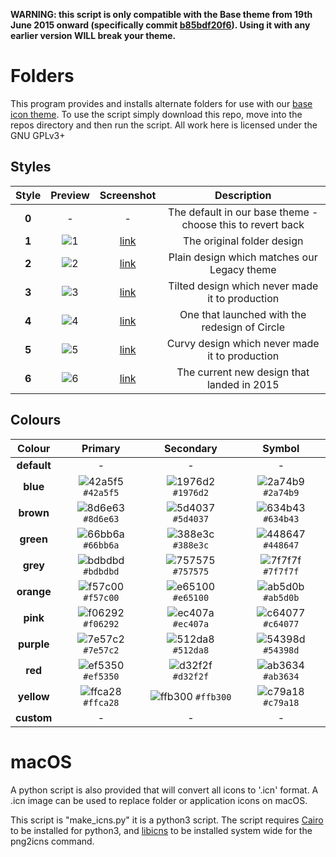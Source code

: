 **WARNING: this script is only compatible with the Base theme from 19th June 2015 onward (specifically commit [b85bdf20f6](https://github.com/numixproject/numix-icon-theme/commit/b85bdf20f674725db33a773d6b8ced7cb4d0ff7f)). Using it with any earlier version WILL break your theme.**

# Folders
This program provides and installs alternate folders for use with our [base icon theme](https://github.com/numixproject/numix-icon-theme). To use the script simply download this repo, move into the repos directory and then run the script. All work here is licensed under the GNU GPLv3+

## Styles
| Style | Preview  | Screenshot | Description |
| :------------: |:---------------:|:-----:|:-----:|
| **0** | - | - | The default in our base theme - choose this to revert back |
| **1** | ![1](https://raw.githubusercontent.com/numixproject/numix-folders/master/styles/1/preview.png) | [link](https://raw.githubusercontent.com/numixproject/numix-folders/master/styles/1/screenshot.png) | The original folder design |
| **2** | ![2](https://raw.githubusercontent.com/numixproject/numix-folders/master/styles/2/preview.png) | [link](https://raw.githubusercontent.com/numixproject/numix-folders/master/styles/2/screenshot.png) | Plain design which matches our Legacy theme |
| **3** | ![3](https://raw.githubusercontent.com/numixproject/numix-folders/master/styles/3/preview.png) | [link](https://raw.githubusercontent.com/numixproject/numix-folders/master/styles/3/screenshot.png) | Tilted design which never made it to production |
| **4** | ![4](https://raw.githubusercontent.com/numixproject/numix-folders/master/styles/4/preview.png) | [link](https://raw.githubusercontent.com/numixproject/numix-folders/master/styles/4/screenshot.png) | One that launched with the redesign of Circle |
| **5** | ![5](https://raw.githubusercontent.com/numixproject/numix-folders/master/styles/5/preview.png) | [link](https://raw.githubusercontent.com/numixproject/numix-folders/master/styles/5/screenshot.png) | Curvy design which never made it to production |
| **6** | ![6](https://raw.githubusercontent.com/numixproject/numix-folders/master/styles/6/preview.png) | [link](https://raw.githubusercontent.com/numixproject/numix-folders/master/styles/6/screenshot.png) | The current new design that landed in 2015 |

## Colours
| Colour | Primary | Secondary | Symbol |
| :------------: |:---------------:|:-----:|:-----:|
| **default** | - | - | - |
| **blue**    | ![42a5f5](https://raw.githubusercontent.com/numixproject/numix-folders/master/colours/blue/42a5f5.png) `#42a5f5`   | ![1976d2](https://raw.githubusercontent.com/numixproject/numix-folders/master/colours/blue/1976d2.png) `#1976d2`   | ![2a74b9](https://raw.githubusercontent.com/numixproject/numix-folders/master/colours/blue/2a74b9.png) `#2a74b9`   |
| **brown**   | ![8d6e63](https://raw.githubusercontent.com/numixproject/numix-folders/master/colours/brown/8d6e63.png) `#8d6e63`  | ![5d4037](https://raw.githubusercontent.com/numixproject/numix-folders/master/colours/brown/5d4037.png) `#5d4037`  | ![634b43](https://raw.githubusercontent.com/numixproject/numix-folders/master/colours/brown/634b43.png) `#634b43`  |
| **green**   | ![66bb6a](https://raw.githubusercontent.com/numixproject/numix-folders/master/colours/green/66bb6a.png) `#66bb6a`  | ![388e3c](https://raw.githubusercontent.com/numixproject/numix-folders/master/colours/green/388e3c.png) `#388e3c`  | ![448647](https://raw.githubusercontent.com/numixproject/numix-folders/master/colours/green/448647.png) `#448647`  |
| **grey**    | ![bdbdbd](https://raw.githubusercontent.com/numixproject/numix-folders/master/colours/grey/bdbdbd.png) `#bdbdbd`   | ![757575](https://raw.githubusercontent.com/numixproject/numix-folders/master/colours/grey/757575.png) `#757575`   | ![7f7f7f](https://raw.githubusercontent.com/numixproject/numix-folders/master/colours/grey/7f7f7f.png) `#7f7f7f`   |
| **orange**  | ![f57c00](https://raw.githubusercontent.com/numixproject/numix-folders/master/colours/orange/f57c00.png) `#f57c00` | ![e65100](https://raw.githubusercontent.com/numixproject/numix-folders/master/colours/orange/e65100.png) `#e65100` | ![ab5d0b](https://raw.githubusercontent.com/numixproject/numix-folders/master/colours/orange/ab5d0b.png) `#ab5d0b` |
| **pink**    | ![f06292](https://raw.githubusercontent.com/numixproject/numix-folders/master/colours/pink/f06292.png) `#f06292`   | ![ec407a](https://raw.githubusercontent.com/numixproject/numix-folders/master/colours/pink/ec407a.png) `#ec407a`   | ![c64077](https://raw.githubusercontent.com/numixproject/numix-folders/master/colours/pink/c64077.png) `#c64077`   |
| **purple**  | ![7e57c2](https://raw.githubusercontent.com/numixproject/numix-folders/master/colours/purple/7e57c2.png) `#7e57c2` | ![512da8](https://raw.githubusercontent.com/numixproject/numix-folders/master/colours/purple/512da8.png) `#512da8` | ![54398d](https://raw.githubusercontent.com/numixproject/numix-folders/master/colours/purple/54398d.png) `#54398d` |
| **red**     | ![ef5350](https://raw.githubusercontent.com/numixproject/numix-folders/master/colours/red/ef5350.png) `#ef5350`    | ![d32f2f](https://raw.githubusercontent.com/numixproject/numix-folders/master/colours/red/d32f2f.png) `#d32f2f`    | ![ab3634](https://raw.githubusercontent.com/numixproject/numix-folders/master/colours/red/ab3634.png) `#ab3634`    |
| **yellow**  | ![ffca28](https://raw.githubusercontent.com/numixproject/numix-folders/master/colours/yellow/ffca28.png) `#ffca28` | ![ffb300](https://raw.githubusercontent.com/numixproject/numix-folders/master/colours/yellow/ffb300.png) `#ffb300` | ![c79a18](https://raw.githubusercontent.com/numixproject/numix-folders/master/colours/yellow/c79a18.png) `#c79a18` |
| **custom**  | - | - | - |

# macOS
A python script is also provided that will convert all icons to '.icn' format.
A .icn image can be used to replace folder or application icons on macOS.

This script is "make_icns.py" it is a python3 script. The script requires 
[Cairo](https://cairographics.org/) to be installed for python3, and
[libicns](https://icns.sourceforge.io/) to be installed system wide for the
png2icns command.
